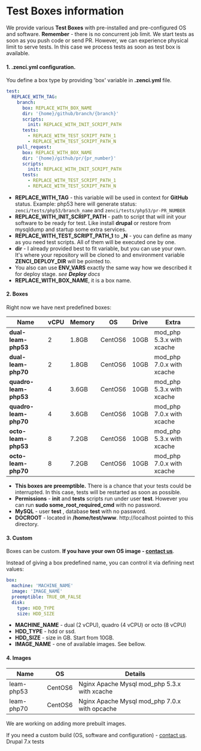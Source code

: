 # Test Boxes information

We provide various **Test Boxes** with pre-installed and pre-configured OS and software.
**Remember** - there is no concurrent job limit. We start tests as soon as you push code or send PR.
However, we can experience physical limit to serve tests. In this case we process tests as soon as test box is available.

#### 1. .zenci.yml configuration.
You define a box type by providing 'box' variable in **.zenci.yml** file.

```yaml
test:
  REPLACE_WITH_TAG:
    branch:
      box: REPLACE_WITH_BOX_NAME
      dir: '{home}/github/branch/{branch}'
      scripts:
        init: REPLACE_WITH_INIT_SCRIPT_PATH
      tests:
        - REPLACE_WITH_TEST_SCRIPT_PATH_1
        - REPLACE_WITH_TEST_SCRIPT_PATH_N
    pull_request:
      box: REPLACE_WITH_BOX_NAME
      dir: '{home}/github/pr/{pr_number}'
      scripts:
        init: REPLACE_WITH_INIT_SCRIPT_PATH
      tests:
        - REPLACE_WITH_TEST_SCRIPT_PATH_1
        - REPLACE_WITH_TEST_SCRIPT_PATH_N
```

- **REPLACE_WITH_TAG** - this variable will be used in context for **GitHub** status. Example: php53 here will generate status: `zenci/tests/php53/branch_name` and  `zenci/tests/php53/pr-PR_NUMBER`
- **REPLACE_WITH_INIT_SCRIPT_PATH** - path to script that will init your software to be ready for test. Like install **drupal** or restore from mysqldump and startup some extra services.
- **REPLACE_WITH_TEST_SCRIPT_PATH_1** to **_N** - you can define as many as you need test scripts. All of them will be executed one by one.
- **dir** - I already provided best to fit variable, but you can use your own. It's where your repository will be cloned to and environment variable **ZENCI_DEPLOY_DIR** will be pointed to.
- You also can use **ENV_VARS** exactly the same way how we described it for deploy stage. *see **Deploy** docs*
- **REPLACE_WITH_BOX_NAME**, it is a box name. 

#### 2. Boxes

Right now we have next predefined boxes:

Name | vCPU | Memory | OS | Drive | Extra 
------- | ------- | ------- | ------- | ------- | ------- | 
**dual-leam-php53** | 2 | 1.8GB | CentOS6 | 10GB | mod_php 5.3.x with xcache
**dual-leam-php70** | 2 | 1.8GB | CentOS6 | 10GB | mod_php 7.0.x with xcache
**quadro-leam-php53** | 4 | 3.6GB | CentOS6 | 10GB | mod_php 5.3.x with xcache
**quadro-leam-php70** | 4 | 3.6GB | CentOS6 | 10GB | mod_php 7.0.x with xcache
**octo-leam-php53** | 8 | 7.2GB | CentOS6 | 10GB | mod_php 5.3.x with xcache
**octo-leam-php70**  | 8 | 7.2GB | CentOS6 | 10GB | mod_php 7.0.x with xcache

- **This boxes are preemptible.**  There is a chance that your tests could be interrupted. In this case, tests will be restarted as soon as possible.
- **Permissions** - **init** and **tests** scripts run under user **test**. However you can run **sudo some_root_required_cmd** with no password. 
- **MySQL** -  user **test** , database **test** with no password. 
- **DOCROOT** -  located in **/home/test/www**. http://localhost pointed to this directory.

#### 3. Custom

Boxes can be custom. **If you have your own OS image - [contact us](https://zen.ci/contact)**.

Instead of giving a box predefined name, you can control it via defining next values:
```yaml
box: 
  machine: 'MACHINE_NAME'
  image: 'IMAGE_NAME'
  preemptible: TRUE_OR_FALSE
  disk:
    type: HDD_TYPE
    size: HDD_SIZE
```

- **MACHINE_NAME** - dual (2 vCPU), quadro (4 vCPU) or octo (8 vCPU)
- **HDD_TYPE** - hdd or ssd.
- **HDD_SIZE** - size in GB. Start from 10GB.
- **IMAGE_NAME** - one of available images. See bellow.

#### 4. Images

Name | OS | Details
------- | ------- | -------
leam-php53 | CentOS6 | Nginx Apache Mysql mod_php 5.3.x with xcache
leam-php70 | CentOS6 | Nginx Apache Mysql mod_php 7.0.x with opcache

We are working on adding more prebuilt images.

If you need a custom build (OS, software and configuration) - [contact us](https://zen.ci/contact).
Drupal 7.x tests